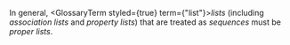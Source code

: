  



In general, <GlossaryTerm styled={true} term={"list"}><i>lists</i></GlossaryTerm> (including *association lists* and *property lists*) that are treated as *sequences* must be *proper lists*. 







 



 



